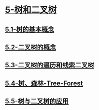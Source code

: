 # [5-树和二叉树](./README.md)

## [5.1-树的基本概念](./5.1-树的基本概念/README.md)

## [5.2-二叉树的概念](./5.2-二叉树的概念/README.md)

## [5.3-二叉树的遍历和线索二叉树](./5.3-二叉树的遍历和线索二叉树/README.md)

## [5.4-树、森林-Tree-Forest](./5.4-树、森林-Tree-Forest/README.md)

## [5.5-树与二叉树的应用](./5.5-树与二叉树的应用/README.md)